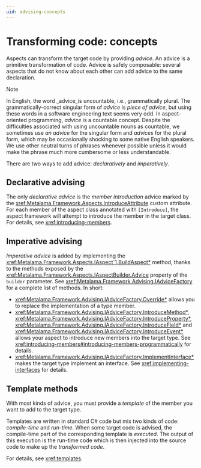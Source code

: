 ```yaml
---
uid: advising-concepts
---
```


# Transforming code: concepts

Aspects can transform the target code by providing _advice_. An advice is a primitive transformation of code. Advice is safely composable: several aspects that do not know about each other can add advice to the same declaration.

> [!NOTE]
> In English, the word _advice_is uncountable, i.e., grammatically plural. The grammatically-correct singular form of _advice_ is _piece of advice_, but using these words in a software engineering text seems very odd. In aspect-oriented programming, _advice_ is a countable concept. Despite the difficulties associated with using uncountable nouns as countable, we sometimes use _an advice_ for the singular form and _advices_ for the plural form, which may be occasionally shocking to some native English speakers. We use other neutral turns of phrases whenever possible unless it would make the phrase much more cumbersome or less understandable.

There are two ways to add advice: _declaratively_ and _imperatively_.

## Declarative advising

The only _declarative advice_ is the _member introduction_ advice marked by the <xref:Metalama.Framework.Aspects.IntroduceAttribute> custom attribute. For each member of the aspect class annotated with `[Introduce]`, the aspect framework will attempt to introduce the member in the target class. For details, see <xref:introducing-members>.

## Imperative advising

_Imperative advice_ is added by implementing the <xref:Metalama.Framework.Aspects.IAspect`1.BuildAspect*> method, thanks to the methods exposed by the <xref:Metalama.Framework.Aspects.IAspectBuilder.Advice> property of the `builder` parameter. See <xref:Metalama.Framework.Advising.IAdviceFactory> for a complete list of methods. In short:

* <xref:Metalama.Framework.Advising.IAdviceFactory.Override*> allows you to replace the implementation of a type member.
* <xref:Metalama.Framework.Advising.IAdviceFactory.IntroduceMethod*>, <xref:Metalama.Framework.Advising.IAdviceFactory.IntroduceProperty*>, <xref:Metalama.Framework.Advising.IAdviceFactory.IntroduceField*> and <xref:Metalama.Framework.Advising.IAdviceFactory.IntroduceEvent*> allows your aspect to introduce new members into the target type. See <xref:introducing-members#introducing-members-programmatically> for details.
* <xref:Metalama.Framework.Advising.IAdviceFactory.ImplementInterface*> makes the target type implement an interface. See <xref:implementing-interfaces> for details.

## Template methods

With most kinds of advice, you must provide a _template_ of the member you want to add to the target type. 

Templates are written in standard C# code but mix two kinds of code: _compile-time_ and _run-time_. When some target code is advised, the compile-time part of the corresponding template is _executed_. The output of this execution is the run-time code which is then injected into the source code to make up the _transformed code_.

For details, see <xref:templates>.

